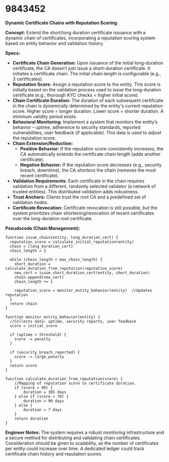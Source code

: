 # 9843452

**Dynamic Certificate Chains with Reputation Scoring**

**Concept:** Extend the short/long duration certificate issuance with a dynamic chain of certificates, incorporating a reputation scoring system based on entity behavior and validation history.

**Specs:**

*   **Certificate Chain Generation:** Upon issuance of the initial long-duration certificate, the CA doesn’t just issue a short-duration certificate. It initiates a certificate chain. The initial chain length is configurable (e.g., 3 certificates).
*   **Reputation Score:** Assign a reputation score to the entity. This score is initially based on the validation process used to issue the long-duration certificate (e.g., thorough KYC checks = higher initial score).
*   **Chain Certificate Duration:** The duration of each subsequent certificate in the chain is *dynamically* determined by the entity's current reputation score. Higher score = longer duration. Lower score = shorter duration.  A minimum validity period exists.
*   **Behavioral Monitoring:** Implement a system that monitors the entity’s behavior – uptime, adherence to security standards, reported vulnerabilities, user feedback (if applicable).  This data is used to *adjust* the reputation score.
*   **Chain Extension/Reduction:**
    *   **Positive Behavior:** If the reputation score consistently *increases*, the CA automatically extends the certificate chain length (adds another certificate).
    *   **Negative Behavior:** If the reputation score *decreases* (e.g., security breach, downtime), the CA *shortens* the chain (removes the most recent certificate).
*   **Validation Requirements:**  Each certificate in the chain requires validation from a different, randomly selected validator (a network of trusted entities). This distributed validation adds robustness.
*   **Trust Anchors:** Clients trust the root CA and a predefined set of validation nodes.
*   **Certificate Revocation:** Certificate revocation is still possible, but the system prioritizes chain shortening/revocation of recent certificates over the long-duration root certificate.

**Pseudocode (Chain Management):**

```
function issue_chain(entity, long_duration_cert) {
  reputation_score = calculate_initial_reputation(entity)
  chain = [long_duration_cert]
  chain_length = 1

  while (chain_length < max_chain_length) {
    short_duration = calculate_duration_from_reputation(reputation_score)
    new_cert = issue_short_duration_cert(entity, short_duration)
    chain.append(new_cert)
    chain_length += 1

    reputation_score = monitor_entity_behavior(entity)  //Updates reputation
  }
  return chain
}

function monitor_entity_behavior(entity) {
  //Collects data: uptime, security reports, user feedback
  score = initial_score

  if (uptime < threshold) {
    score -= penalty
  }

  if (security_breach_reported) {
    score -= large_penalty
  }
  return score
}

function calculate_duration_from_reputation(score) {
    //Mapping of reputation score to certificate duration.
    if (score > 90) {
        duration = 365 days
    } else if (score > 70) {
        duration = 90 days
    } else {
        duration = 7 days
    }
    return duration
}
```

**Engineer Notes:** The system requires a robust monitoring infrastructure and a secure method for distributing and validating chain certificates. Consideration should be given to scalability, as the number of certificates per entity could increase over time. A dedicated ledger could track certificate chain history and reputation scores.